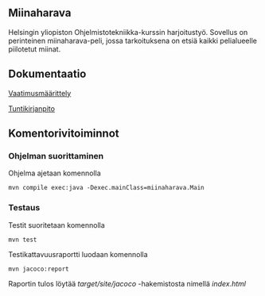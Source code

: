 ## Miinaharava

Helsingin yliopiston Ohjelmistotekniikka-kurssin harjoitustyö. Sovellus on perinteinen miinaharava-peli, jossa tarkoituksena on etsiä kaikki pelialueelle piilotetut miinat.

## Dokumentaatio

[Vaatimusmäärittely](https://github.com/jarkmaen/ot-harjoitustyo/blob/master/dokumentaatio/vaatimusmaarittely.md)

[Tuntikirjanpito](https://github.com/jarkmaen/ot-harjoitustyo/blob/master/dokumentaatio/vaatimusmaarittely.md)

## Komentorivitoiminnot

### Ohjelman suorittaminen

Ohjelma ajetaan komennolla

```
mvn compile exec:java -Dexec.mainClass=miinaharava.Main
```

### Testaus

Testit suoritetaan komennolla

```
mvn test
```

Testikattavuusraportti luodaan komennolla

```
mvn jacoco:report
```

Raportin tulos löytää _target/site/jacoco_ -hakemistosta nimellä _index.html_
